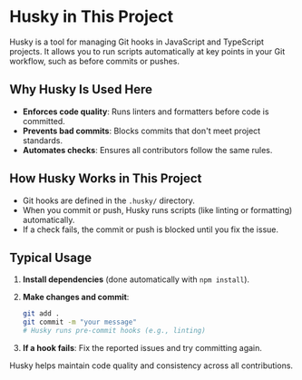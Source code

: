 # Husky in This Project

Husky is a tool for managing Git hooks in JavaScript and TypeScript projects. It allows you to run scripts automatically
at key points in your Git workflow, such as before commits or pushes.

## Why Husky Is Used Here

- **Enforces code quality**: Runs linters and formatters before code is committed.
- **Prevents bad commits**: Blocks commits that don't meet project standards.
- **Automates checks**: Ensures all contributors follow the same rules.

## How Husky Works in This Project

- Git hooks are defined in the `.husky/` directory.
- When you commit or push, Husky runs scripts (like linting or formatting) automatically.
- If a check fails, the commit or push is blocked until you fix the issue.

## Typical Usage

1. **Install dependencies** (done automatically with `npm install`).
2. **Make changes and commit**:

   ```bash
   git add .
   git commit -m "your message"
   # Husky runs pre-commit hooks (e.g., linting)
   ```

3. **If a hook fails**: Fix the reported issues and try committing again.

Husky helps maintain code quality and consistency across all contributions.
